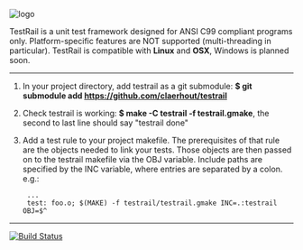 ![logo](https://github.com/claerhout/testrail/raw/master/testrail-logo.png)

TestRail is a unit test framework designed for ANSI C99 compliant programs only.
Platform-specific features are NOT supported (multi-threading in particular).
TestRail is compatible with **Linux** and **OSX**, Windows is planned soon.

-------------------------------------------------------------------------------

1. In your project directory, add testrail as a git submodule: **$ git submodule add https://github.com/claerhout/testrail**
2. Check testrail is working: **$ make -C testrail -f testrail.gmake**, the second to last line should say "testrail done" 
3. Add a test rule to your project makefile.
The prerequisites of that rule are the objects needed to link your tests.
Those objects are then passed on to the testrail makefile via the OBJ variable.
Include paths are specified by the INC variable, where entries are separated by a colon.
e.g.:

		...
		test: foo.o; $(MAKE) -f testrail/testrail.gmake INC=.:testrail OBJ=$^

-------------------------------------------------------------------------------

[![Build Status](https://secure.travis-ci.org/claerhout/testrail.png?branch=master)](http://travis-ci.org/claerhout/testrail)